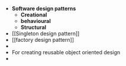- __Software design patterns__
	- __Creational__
	- __behavioural__
	- __Structural__
- [[Singleton design pattern]]
- [[factory design pattern]]
-
- For creating reusable object oriented design
-